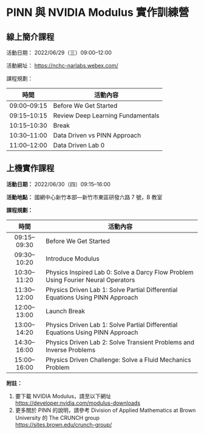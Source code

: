 # PINN 與 NVIDIA Modulus 實作訓練營

## 線上簡介課程

活動日期： 2022/06/29（三）09:00&ndash;12:00

活動網址： https://nchc-narlabs.webex.com/

課程規劃：

| 時間 | 活動內容 |
| :----------: | -------- |
| 09:00&ndash;09:15 | Before We Get Started |
| 09:15&ndash;10:15 | Review Deep Learning Fundamentals |
| 10:15&ndash;10:30 | Break |
| 10:30&ndash;11:00 | Data Driven vs PINN Approach |
| 11:00&ndash;12:00 | Data Driven Lab 0 |

## 上機實作課程

**活動日期：** 2022/06/30（四）09:15&ndash;16:00

**活動地點：** 國網中心新竹本部—新竹市東區研發六路 7 號，B 教室

**課程規劃：**

| 時間 | 活動內容 |
| :----------: | -------- |
| 09:15&ndash;09:30 | Before We Get Started |
| 09:30&ndash;10:20 | Introduce Modulus |
| 10:30&ndash;11:20 | Physics Inspired Lab 0: Solve a Darcy Flow Problem Using Fourier Neural Operators |
| 11:30&ndash;12:00 | Physics Driven Lab 1: Solve Partial Differential Equations Using PINN Approach |
| 12:00&ndash;13:00 | Launch Break |
| 13:00&ndash;14:20 | Physics Driven Lab 1: Solve Partial Differential Equations Using PINN Approach |
| 14:30&ndash;16:00 | Physics Driven Lab 2: Solve Transient Problems and Inverse Problems |
| 15:00&ndash;16:00 | Physics Driven Challenge: Solve a Fluid Mechanics Problem |

**附註：**

 1. 要下載 NVIDIA Modulus，請至以下網址\
    <https://developer.nvidia.com/modulus-downloads>
 2. 更多關於 PINN 的說明，請參考 Division of Applied Mathematics at Brown University 的 The CRUNCH group\
    <https://sites.brown.edu/crunch-group/>

<!--
  vim:ft=markdown et wrap sw=4 sts=4:
  -->
